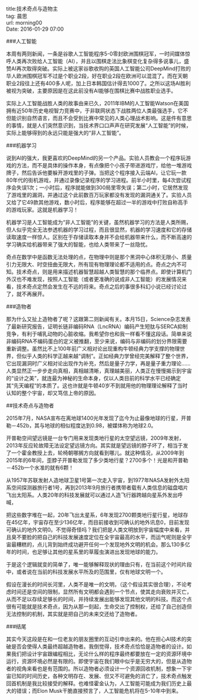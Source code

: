 title:技术奇点与造物主  
tag: 晨思  
url: morning00  
Date: 2016-01-29 07:00


###人工智能

本周有两则新闻，一条是谷歌人工智能程序5-0零封欧洲围棋冠军，一时间媒体惊呼人类再次败给人工智能（AI），并且以围棋走法比象棋变化复杂得多说事儿，盛赞AI再次取得突破。实际上被这家谷歌收购的英国人工智能公司DeepMind打败的华人欧洲围棋冠军不过是个职业2段，好在职业2段在欧洲可以混混了。而在天朝职业2段往上还有400多人呢，加上日本韩国估计得去1000了。之所以这场AI胜利被视为突破，主要原因是在这此前没有AI能够在围棋比赛中战胜职业选手。

实际上人工智能战胜人类的故事由来已久，2011年IBM的人工智能Watson在美国拥有近50年历史电视智力竞赛中，于非联网状态下战胜两位人类最强选手，它不但能识别自然语言，而且不会受到比赛中常见的人类心理战术影响。这是件有意思的事情，就是人们突然意识到，当技术界口口声声在研究发展“人工智能”的时候，实际上能够得到的永远只能是强大的“非人工智能”。


###机器学习

说到AI的强大，我更喜欢的DeepMind的另一个产品。实验人员教会一个程序玩游戏的方法，而不是具体的操作本身，有点像把个小孩子带进游戏厅，给他一堆游戏牌子，然后告诉他要躲开游戏里的子弹。当把这个程序接入云端AI，让它玩一款80年代的街机游戏，并通过录像记录程序的学习进程。前半小时里，每4次尝试程序会失误1次；一小时后，程序就能做到300局里零失误；第二小时，它居然发现了游戏里的漏洞，并通过这个此前数百万玩家都没有发现的漏洞通关了。实验人员又给了它49款其他游戏，数小时后，程序能够在超过一半的游戏中打败自称高手的游戏玩家。这就是机器学习！

机器学习是人工智能成为“非人工智能”的关键，虽然机器学习的方法是人类所赐，但人似乎完全无法参透机器的学习过程，而且很显然，机器的学习速度和它的存储读取速度一样惊人。区别在于存储读取本身并不会给机器带来什么，而不断高速的学习确实给机器带来了强大的智能，也给人类带来了一丝隐忧。

奇点在数学中是函数无法处理的点，在物理中则是那个黑洞中心体积无限小、质量引力无限大、时空扭曲无限大，所有现有物理理论都不适用的点。奇点之内不可知。技术奇点，则是用来描述机器智慧超越人类智慧的那个临界点。即使计算机门外汉也不难发现，按照人工智能（或者更准确的说成非人工智能）的发展情况来看，技术奇点定然会发生在不远的将来。奇点之后的事很多科幻小说已经讨论过了，就不再展开。


###造物者

那为什么又扯上造物者了呢？这跟第二则新闻有关。本月15日，Science杂志发表了最新研究报告，证明长链非编码RNA（LncRNA）编码产生短肽与SERCA抑制竞争，有利于哺乳动物的心脏收缩。我希望你也和我一样看不懂这段话。简单来说非编码RNA不编码蛋白的定义被推翻，至少来说，编码与非编码的划分界限需要重新调整。虽然比不上100年前广义相对论出现重构牛顿经典力学支撑的物理世界，但似乎人类的科学正越来越“调制”。正如经典力学曾经完美解释了整个世界，它出现漏洞时广义相对论出现作为补充，然后是量子力学，再是量子重力理论……人类显然正一步步走向真相，真相越清晰，真理越美丽，人类正在慢慢揭示到宇宙的“设计之美”，就连最为神秘的生命本身，仅以人类目前的科学水平已经确定其“先天编程“的本质了。这也许就是牛顿40岁不到就用他的物理理论解释了当时认知的整个宇宙，却又笃信上帝的原因。

##技术奇点与造物者

2015年7月，NASA宣布在离地球1400光年发现了迄今为止最像地球的行星，开普勒－452b，其与地球的相似程度达到0.98，被媒体称为地球2.0。

开普勒空间望远镜是一台专门用来发现类地行星的太空望远镜，2009年发射，2013年反应轮故障无法设定望远镜方向。其实就是望远镜的脖子坏了，相当于发了一个霍金教授上去，轮椅朝哪搁方向就看到哪儿。就这种情况，从2009年到2015年的6年间，歪脖子开普勒发现了多少类地行星？2700多个！光是和开普勒－452b一个水准的就有6颗！

从1957年苏联发射人造地球卫星1号第一次走入宇宙，到1977年NASA发射外太阳系空间探测器旅行者1号，再到2013年9月旅行者携带者载有人类信息的磁盘唱片飞出太阳系。人类20年的科技发展就可以通过人造飞行器跨越向星系外发出呼喊，

把这些数字堆在一起，20年飞出太星系，6年发现2700颗类地行星行星，地球存在45亿年，宇宙存在至少136亿年，而目前接收到可确认的地外讯息0，目前发现可确认的地外文明0。不觉得奇怪吗？我们把是人类文明放到宇宙幅度中来看，并且臭不要脸的把自己的科技发展速度定位在全宇宙最高的水平，而运气呢则是全宇宙最糟糕的，点儿背到始终成功避开任何一个发现地外文明的机会。那么130多亿年的时间，也足够让其他的星系里的草履虫演进出发现地球的能力。

于是这个逻辑就变的简单了，唯一能够解释现状的理由只有，在当前这个时间片段中，或者说在当前的科技发展水平所及的范围里，仅有地球文明一个。

假设在漫长的时间长河里，人类不是唯一的文明，（这个假设其实很合理），不论考虑时间还是空间的限制，显然所有文明都会遇到一个节点，使其走向衰败并灭亡，从而不足以存续足够长的时间，并持续发展出能够发现其他文明的科技。而这个点很有可能就是技术奇点，因为从那一刻起，生命交出了控制权，还给了自己创造但无法控制的机制，其实就是把自己的未来交还给了造物者。



###结尾

其实今天这段是在和一位老友的朋友圈里的互动引申出来的。他在担心AI技术的突破是否会使得人类最终超越造物者。我倒觉得，技术奇点恰恰是造物者的设计。如果我们把设计宇宙跟编程相比，无论什么样的程序最终都要放在一定的资源环境中运行，资源环境必然是有限的。即使宇宙在我们眼中似乎是无穷大的，但是从造物者的视角来看也是有范围的。所以造物者必须设计一个资源回收机制，想象一下宇宙已知的时间历史，各种文明存在、发展、但又不可避免的消亡了，技术奇点触发回首机制是我比较接受的解释。也难怪霍金认为，人工智能可能成为我们历史上最大的错误；而Elon Musk干脆直接预言了，人工智能危机将在5-10年中到来。
